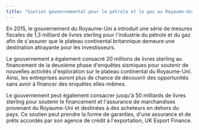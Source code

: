 ```yaml
---
title: "Soutien gouvernemental pour le pétrole et le gaz au Royaume-Uni"
---
```

En 2015, le gouvernement du Royaume-Uni a introduit une série de mesures fiscales de 1,3 milliard de livres sterling pour l'industrie du pétrole et du gaz afin de s'assurer que le plateau continental britannique demeure une destination attrayante pour les investisseurs. 

Le gouvernement a également consacré 20 millions de livres sterling au financement de la deuxième phase d'enquêtes sismiques pour soutenir de nouvelles activités d'exploration sur le plateau continental du Royaume-Uni. Ainsi, les entreprises auront plus de chance de découvrir des opportunités sans avoir à financer des enquêtes elles-mêmes.

Le gouvernement peut également consacrer jusqu'à 50 milliards de livres sterling pour soutenir le financement et l'assurance de marchandises provenant du Royaume-Uni et destinées à des acheteurs en dehors du pays. Ce soutien peut prendre la forme de garanties, d'une assurance et de prêts accordés par son agence de crédit à l'exportation, UK Export Finance. 
